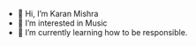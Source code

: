- 👋 Hi, I’m Karan Mishra
- 👀 I’m interested in Music
- 🌱 I’m currently learning how to be responsible.
